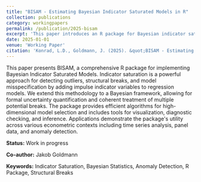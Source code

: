 ```yaml
---
title: "BISAM - Estimating Bayesian Indicator Saturated Models in R"
collection: publications
category: workingpapers
permalink: /publication/2025-bisam
excerpt: 'This paper introduces an R package for Bayesian indicator saturation, enabling robust detection of outliers and structural breaks.'
date: 2025-01-01
venue: 'Working Paper'
citation: 'Konrad, L.D., Goldmann, J. (2025). &quot;BISAM - Estimating Bayesian Indicator Saturated Models in R.&quot; <i>Working Paper</i>.'
---
```


This paper presents BISAM, a comprehensive R package for implementing Bayesian Indicator Saturated Models. Indicator saturation is a powerful approach for detecting outliers, structural breaks, and model misspecification by adding impulse indicator variables to regression models. We extend this methodology to a Bayesian framework, allowing for formal uncertainty quantification and coherent treatment of multiple potential breaks. The package provides efficient algorithms for high-dimensional model selection and includes tools for visualization, diagnostic checking, and inference. Applications demonstrate the package's utility across various econometric contexts including time series analysis, panel data, and anomaly detection.

**Status:** Work in progress

**Co-author:** Jakob Goldmann

**Keywords:** Indicator Saturation, Bayesian Statistics, Anomaly Detection, R Package, Structural Breaks
